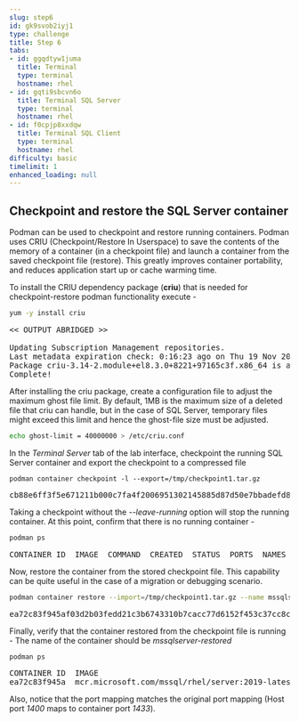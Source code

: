 ```yaml
---
slug: step6
id: gk9svob2iyj1
type: challenge
title: Step 6
tabs:
- id: ggqdtyw1juma
  title: Terminal
  type: terminal
  hostname: rhel
- id: gqti9sbcvn6o
  title: Terminal SQL Server
  type: terminal
  hostname: rhel
- id: f0cpjp8xxdqw
  title: Terminal SQL Client
  type: terminal
  hostname: rhel
difficulty: basic
timelimit: 1
enhanced_loading: null
---
```

## Checkpoint and restore the SQL Server container

Podman can be used to checkpoint and restore running containers. Podman uses CRIU (Checkpoint/Restore In Userspace) to save the contents of the memory of a container (in a checkpoint file) and launch a container from the saved checkpoint file (restore). This greatly improves container portability, and reduces  application start up or cache warming time.

To install the CRIU dependency package (__criu__) that is needed for checkpoint-restore podman functionality execute -

```bash
yum -y install criu
```

<pre class="file">
<< OUTPUT ABRIDGED >>

Updating Subscription Management repositories.
Last metadata expiration check: 0:16:23 ago on Thu 19 Nov 2020 03:26:20 PM EST.
Package criu-3.14-2.module+el8.3.0+8221+97165c3f.x86_64 is already installed.
Complete!
</pre>

After installing the criu package, create a configuration file to adjust the maximum ghost file limit. By default, 1MB is the maximum size of a deleted file that criu can handle, but in the case of SQL Server, temporary files might exceed this limit and hence the ghost-file size must be adjusted.

```bash
echo ghost-limit = 40000000 > /etc/criu.conf
```

In the *Terminal Server* tab of the lab interface, checkpoint the running SQL Server container and export the checkpoint to a compressed file

```podman container checkpoint -l --export=/tmp/checkpoint1.tar.gz```

<pre class="file">
cb88e6ff3f5e671211b000c7fa4f2006951302145885d87d50e7bbadefd85f27
</pre>

Taking a checkpoint without the *--leave-running* option will stop the running container. At this point, confirm that there is no running container -

```bash
podman ps
```

<pre class="file">
CONTAINER ID  IMAGE  COMMAND  CREATED  STATUS  PORTS  NAMES
</pre>

Now, restore the container from the stored checkpoint file. This capability can be quite useful in the case of a migration or debugging scenario.

```bash
podman container restore --import=/tmp/checkpoint1.tar.gz --name mssqlserver-restored
```

<pre class="file">
ea72c83f945af03d2b03fedd21c3b6743310b7cacc77d6152f453c37cc8cf56c
</pre>

Finally, verify that the container restored from the checkpoint file is running - The name of the container should be *mssqlserver-restored*

```bash
podman ps
```

<pre class="file">
CONTAINER ID  IMAGE                                            COMMAND               CREATED             STATUS                 PORTS                   NAMES
ea72c83f945a  mcr.microsoft.com/mssql/rhel/server:2019-latest  /opt/mssql/bin/sq...  About a minute ago  Up About a minute ago  0.0.0.0:1400->1433/tcp  mssqlserver-restored
</pre>

Also, notice that the port mapping matches the original port mapping (Host port *1400* maps to container port *1433*).
